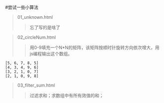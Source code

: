 #尝试一些小算法
> 01_unknown.html
>> 忘了写的是啥了

> 02_circleNum.html
>> 用0-9填充一个N*N的矩阵，该矩阵按顺时针旋转方向依次增大，用js编程输出这个数组。
```[0, 1, 2, 3, 4]
[5, 6, 7, 8, 5]
[4, 3, 4, 9, 6]
[3, 2, 1, 0, 7]
[2, 1, 0, 9, 8]

```

> 03_filter_sum.html
>>过滤求和；求数组中有所有效值的和；